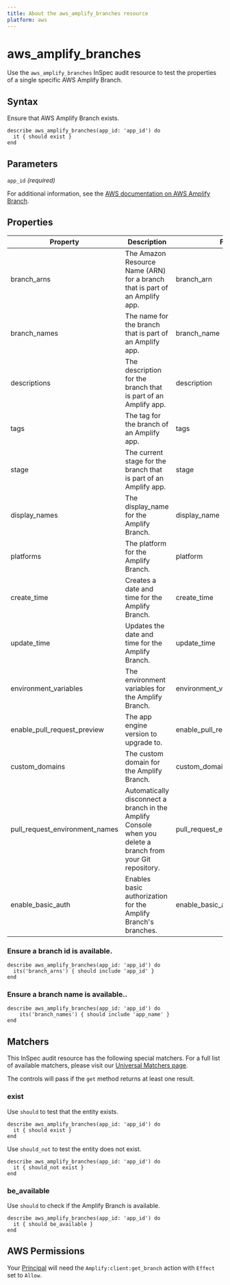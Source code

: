 ```yaml
---
title: About the aws_amplify_branches resource
platform: aws
---
```


# aws\_amplify\_branches

Use the `aws_amplify_branches` InSpec audit resource to test the properties of a single specific AWS Amplify Branch.

## Syntax

Ensure that AWS Amplify Branch exists.

    describe aws_amplify_branches(app_id: 'app_id') do
      it { should exist }
    end

## Parameters

`app_id`  _(required)_

For additional information, see the [AWS documentation on AWS Amplify Branch](https://docs.aws.amazon.com/amplify/latest/APIReference/API_App.html).

## Properties

| Property | Description| Field|
| --- | --- | --- |
| branch_arns | The Amazon Resource Name (ARN) for a branch that is part of an Amplify app. | branch_arn |
| branch_names | The name for the branch that is part of an Amplify app. | branch_name |
| descriptions | The description for the branch that is part of an Amplify app. | description |
| tags | The tag for the branch of an Amplify app. | tags |
| stage | The current stage for the branch that is part of an Amplify app. | stage |
| display_names | The display_name for the Amplify Branch. | display_name |
| platforms | The platform for the Amplify Branch. | platform |
| create_time | Creates a date and time for the Amplify Branch. | create_time |
| update_time | Updates the date and time for the Amplify Branch.  | update_time |
| environment_variables | The environment variables for the Amplify Branch. | environment_variables |
| enable_pull_request_preview | The app engine version to upgrade to.  | enable_pull_request_preview |
| custom_domains | The custom domain for the Amplify Branch. | custom_domain |
| pull_request_environment_names | Automatically disconnect a branch in the Amplify Console when you delete a branch from your Git repository. | pull_request_environment_name |
| enable_basic_auth |Enables basic authorization for the Amplify Branch's branches. | enable_basic_auth |



### Ensure a branch id is available.

    describe aws_amplify_branches(app_id: 'app_id') do
      its('branch_arns') { should include 'app_id' }
    end

### Ensure a branch name is available..

    describe aws_amplify_branches(app_id: 'app_id') do
        its('branch_names') { should include 'app_name' }
    end

## Matchers

This InSpec audit resource has the following special matchers. For a full list of available matchers, please visit our [Universal Matchers page](https://www.inspec.io/docs/reference/matchers/).

The controls will pass if the `get` method returns at least one result.

### exist

Use `should` to test that the entity exists.

    describe aws_amplify_branches(app_id: 'app_id') do
      it { should exist }
    end

Use `should_not` to test the entity does not exist.

    describe aws_amplify_branches(app_id: 'app_id') do
      it { should_not exist }
    end

### be_available

Use `should` to check if the Amplify Branch is available.

    describe aws_amplify_branches(app_id: 'app_id') do
      it { should be_available }
    end

## AWS Permissions

Your [Principal](https://docs.aws.amazon.com/IAM/latest/UserGuide/intro-structure.html#intro-structure-principal) will need the `Amplify:client:get_branch` action with `Effect` set to `Allow`.